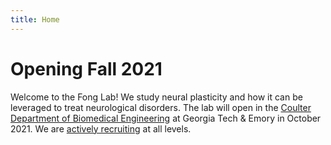 ```yaml
---
title: Home
---
```


# Opening Fall 2021

Welcome to the Fong Lab!  We study neural plasticity and how it can be leveraged to treat neurological disorders.  The lab will open in the [Coulter Department of Biomedical Engineering](https://bme.gatech.edu/) at Georgia Tech & Emory in October 2021.  We are [actively recruiting](join) at all levels.
